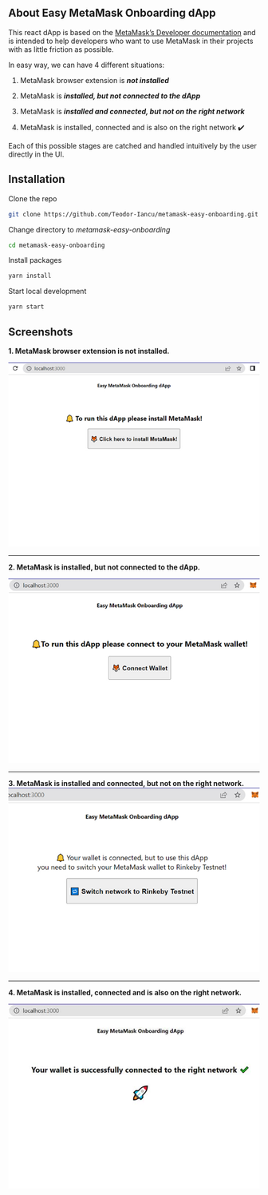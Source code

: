 ## About Easy MetaMask Onboarding dApp

This react dApp is based on the <a href="https://docs.metamask.io">MetaMask’s Developer documentation</a> and is intended to help developers who want to use MetaMask in their projects with as little friction as possible.

In easy way, we can have 4 different situations:

1. MetaMask browser extension is ***not installed***

2. MetaMask is ***installed, but not connected to the dApp***

3. MetaMask is ***installed and connected, but not on the right network***

4. MetaMask is installed, connected and is also on the right network ✔️

Each of this possible stages are catched and handled intuitively by the user directly in the UI.

## Installation

Clone the repo

   ```sh
   git clone https://github.com/Teodor-Iancu/metamask-easy-onboarding.git
   ```

Change directory to *metamask-easy-onboarding*

   ```sh
   cd metamask-easy-onboarding
   ```

Install packages

   ```sh
   yarn install
   ```

Start local development

   ```sh
   yarn start
   ```

## Screenshots

  **1. MetaMask browser extension is not installed.**

  <img src="github-images/metamask_not_installed.jpg" alt="MetaMask browser extension is not installed">
  
___

  **2. MetaMask is installed, but not connected to the dApp.**

  <img src="github-images/metamask_installed_but_not_connected.jpg" alt="MetaMask is installed, but not connected to the dapp">

___

  **3. MetaMask is installed and connected, but not on the right network.**
  <img src="github-images/metamask_installed_and_connected_but_not_on_right_network.jpg" alt="MetaMask is installed and connected, but not on the right network">

___

  **4. MetaMask is installed, connected and is also on the right network.**

  <img src="github-images/metamask_installed_connected_and_also_on_the_right_network.jpg" alt="MetaMask is installed, connected and is also on the right network">



